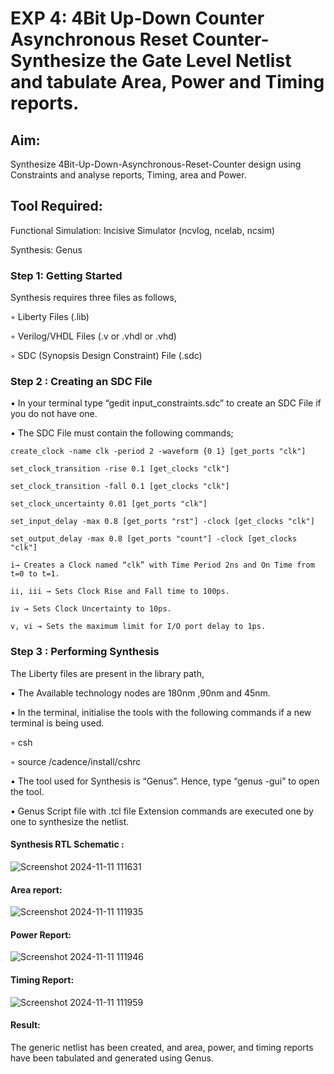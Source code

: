 # EXP 4: 4Bit Up-Down Counter Asynchronous Reset Counter-Synthesize the Gate Level Netlist and tabulate Area, Power and Timing reports.
## Aim:

Synthesize 4Bit-Up-Down-Asynchronous-Reset-Counter design using Constraints and analyse reports, Timing, area and Power.

## Tool Required:

Functional Simulation: Incisive Simulator (ncvlog, ncelab, ncsim)

Synthesis: Genus

### Step 1: Getting Started

Synthesis requires three files as follows,

◦ Liberty Files (.lib)

◦ Verilog/VHDL Files (.v or .vhdl or .vhd)

◦ SDC (Synopsis Design Constraint) File (.sdc)

 ### Step 2 : Creating an SDC File

•	In your terminal type “gedit input_constraints.sdc” to create an SDC File if you do not have one.

•	The SDC File must contain the following commands;

```
create_clock -name clk -period 2 -waveform {0 1} [get_ports "clk"]

set_clock_transition -rise 0.1 [get_clocks "clk"]

set_clock_transition -fall 0.1 [get_clocks "clk"]

set_clock_uncertainty 0.01 [get_ports "clk"]

set_input_delay -max 0.8 [get_ports "rst"] -clock [get_clocks "clk"]

set_output_delay -max 0.8 [get_ports "count"] -clock [get_clocks "clk"]

i→ Creates a Clock named “clk” with Time Period 2ns and On Time from t=0 to t=1.

ii, iii → Sets Clock Rise and Fall time to 100ps.

iv → Sets Clock Uncertainty to 10ps.

v, vi → Sets the maximum limit for I/O port delay to 1ps.
```

### Step 3 : Performing Synthesis

The Liberty files are present in the library path,

• The Available technology nodes are 180nm ,90nm and 45nm.

• In the terminal, initialise the tools with the following commands if a new terminal is being
used.

◦ csh

◦ source /cadence/install/cshrc

• The tool used for Synthesis is “Genus”. Hence, type “genus -gui” to open the tool.

• Genus Script file with .tcl file Extension commands are executed one by one to synthesize the netlist.

#### Synthesis RTL Schematic :

![Screenshot 2024-11-11 111631](https://github.com/user-attachments/assets/387667b9-2b3b-437a-921f-13d3a8d027a4)

#### Area report:

![Screenshot 2024-11-11 111935](https://github.com/user-attachments/assets/ee623d4e-a3b5-4d4c-89fc-58a9f8e9d36c)

#### Power Report:

![Screenshot 2024-11-11 111946](https://github.com/user-attachments/assets/6fc19761-8801-422e-91d0-d4dfa0a3134b)

#### Timing Report: 

![Screenshot 2024-11-11 111959](https://github.com/user-attachments/assets/a5b8760e-cec0-4ec1-82d0-af00d22b4c21)

#### Result: 

The generic netlist has been created, and area, power, and timing reports have been tabulated and generated using Genus.





